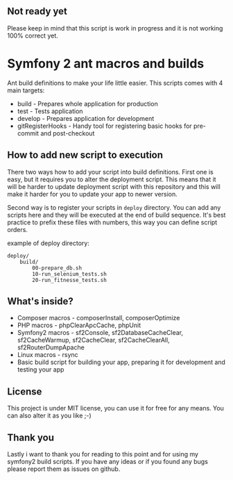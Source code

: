 Not ready yet
-------------

Please keep in mind that this script is work in progress and it is not working 100% correct yet.

Symfony 2 ant macros and builds
===============================

Ant build definitions to make your life little easier. This scripts comes with 4 main targets:

* build - Prepares whole application for production
* test - Tests application
* develop - Prepares application for development
* gitRegisterHooks - Handy tool for registering basic hooks for pre-commit and post-checkout

How to add new script to execution
----------------------------------

There two ways how to add your script into build definitions. First one is easy, but it requires you
to alter the deployment script. This means that it will be harder to update deployment script with this
repository and this will make it harder for you to update your app to newer version.

Second way is to register your scripts in `deploy` directory. You can add any scripts here and they will be executed
at the end of build sequence. It's best practice to prefix these files with numbers, this way you can define script orders.

example of deploy directory:

```
deploy/
    build/
        00-prepare_db.sh
        10-run_selenium_tests.sh
        20-run_fitnesse_tests.sh
```

What's inside?
--------------

* Composer macros - composerInstall, composerOptimize
* PHP macros - phpClearApcCache, phpUnit
* Symfony2 macros - sf2Console, sf2DatabaseCacheClear, sf2CacheWarmup, sf2CacheClear, sf2CacheClearAll, sf2RouterDumpApache
* Linux macros - rsync
* Basic build script for building your app, preparing it for development and testing your app

License
-------

This project is under MIT license, you can use it for free for any means. You can also alter it as you like ;-)

Thank you
---------

Lastly i want to thank you for reading to this point and for using my symfony2 build scripts.
If you have any ideas or if you found any bugs please report them as issues on github.
